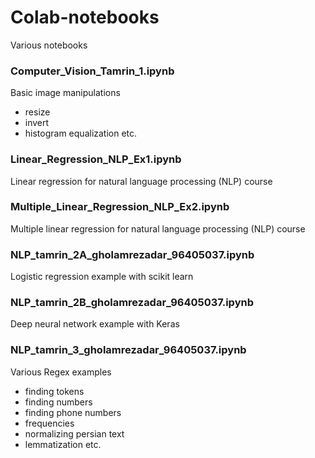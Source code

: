 # Colab-notebooks
Various notebooks

### Computer_Vision_Tamrin_1.ipynb
Basic image manipulations
- resize
- invert
- histogram equalization etc.

### Linear_Regression_NLP_Ex1.ipynb
Linear regression for natural language processing (NLP) course

### Multiple_Linear_Regression_NLP_Ex2.ipynb
Multiple linear regression for natural language processing (NLP) course

### NLP_tamrin_2A_gholamrezadar_96405037.ipynb
Logistic regression example with scikit learn

### NLP_tamrin_2B_gholamrezadar_96405037.ipynb
Deep neural network example with Keras

### NLP_tamrin_3_gholamrezadar_96405037.ipynb
Various Regex examples
- finding tokens
- finding numbers
- finding phone numbers
- frequencies
- normalizing persian text
- lemmatization etc.
